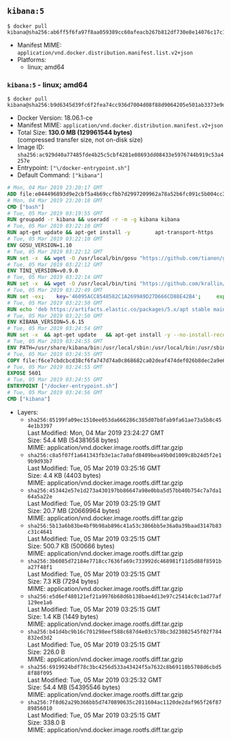 ## `kibana:5`

```console
$ docker pull kibana@sha256:ab6ff5f6fa97f8aa059389cc60afeacb267b812df730e8e14076c17c1f01018f
```

-	Manifest MIME: `application/vnd.docker.distribution.manifest.list.v2+json`
-	Platforms:
	-	linux; amd64

### `kibana:5` - linux; amd64

```console
$ docker pull kibana@sha256:b9d6345d39fc6f2fea74cc936d7004d08f88d9064205e501ab3373e9d0adceef
```

-	Docker Version: 18.06.1-ce
-	Manifest MIME: `application/vnd.docker.distribution.manifest.v2+json`
-	Total Size: **130.0 MB (129961544 bytes)**  
	(compressed transfer size, not on-disk size)
-	Image ID: `sha256:ac929d40a77485fde4b25c5cbf4281e08693dd08433e5976744b919c53a4257e`
-	Entrypoint: `["\/docker-entrypoint.sh"]`
-	Default Command: `["kibana"]`

```dockerfile
# Mon, 04 Mar 2019 23:20:17 GMT
ADD file:e044496893d9e2cbf5a4b69ccfbb7d2997209962a78a52b6fc091c5b004cc33f in / 
# Mon, 04 Mar 2019 23:20:18 GMT
CMD ["bash"]
# Tue, 05 Mar 2019 03:19:55 GMT
RUN groupadd -r kibana && useradd -r -m -g kibana kibana
# Tue, 05 Mar 2019 03:22:10 GMT
RUN apt-get update && apt-get install -y 		apt-transport-https 		ca-certificates 		wget 		libfontconfig 		libfreetype6 	--no-install-recommends && rm -rf /var/lib/apt/lists/*
# Tue, 05 Mar 2019 03:22:10 GMT
ENV GOSU_VERSION=1.10
# Tue, 05 Mar 2019 03:22:12 GMT
RUN set -x 	&& wget -O /usr/local/bin/gosu "https://github.com/tianon/gosu/releases/download/$GOSU_VERSION/gosu-$(dpkg --print-architecture)" 	&& wget -O /usr/local/bin/gosu.asc "https://github.com/tianon/gosu/releases/download/$GOSU_VERSION/gosu-$(dpkg --print-architecture).asc" 	&& export GNUPGHOME="$(mktemp -d)" 	&& gpg --batch --keyserver ha.pool.sks-keyservers.net --recv-keys B42F6819007F00F88E364FD4036A9C25BF357DD4 	&& gpg --batch --verify /usr/local/bin/gosu.asc /usr/local/bin/gosu 	&& rm -rf "$GNUPGHOME" /usr/local/bin/gosu.asc 	&& chmod +x /usr/local/bin/gosu 	&& gosu nobody true
# Tue, 05 Mar 2019 03:22:12 GMT
ENV TINI_VERSION=v0.9.0
# Tue, 05 Mar 2019 03:22:14 GMT
RUN set -x 	&& wget -O /usr/local/bin/tini "https://github.com/krallin/tini/releases/download/$TINI_VERSION/tini" 	&& wget -O /usr/local/bin/tini.asc "https://github.com/krallin/tini/releases/download/$TINI_VERSION/tini.asc" 	&& export GNUPGHOME="$(mktemp -d)" 	&& gpg --batch --keyserver ha.pool.sks-keyservers.net --recv-keys 6380DC428747F6C393FEACA59A84159D7001A4E5 	&& gpg --batch --verify /usr/local/bin/tini.asc /usr/local/bin/tini 	&& rm -rf "$GNUPGHOME" /usr/local/bin/tini.asc 	&& chmod +x /usr/local/bin/tini 	&& tini -h
# Tue, 05 Mar 2019 03:22:49 GMT
RUN set -ex; 	key='46095ACC8548582C1A2699A9D27D666CD88E42B4'; 	export GNUPGHOME="$(mktemp -d)"; 	gpg --batch --keyserver ha.pool.sks-keyservers.net --recv-keys "$key"; 	gpg --batch --export "$key" > /etc/apt/trusted.gpg.d/elastic.gpg; 	rm -rf "$GNUPGHOME"; 	apt-key list
# Tue, 05 Mar 2019 03:22:50 GMT
RUN echo 'deb https://artifacts.elastic.co/packages/5.x/apt stable main' > /etc/apt/sources.list.d/kibana.list
# Tue, 05 Mar 2019 03:22:50 GMT
ENV KIBANA_VERSION=5.6.15
# Tue, 05 Mar 2019 03:24:54 GMT
RUN set -x 	&& apt-get update 	&& apt-get install -y --no-install-recommends kibana=$KIBANA_VERSION 	&& rm -rf /var/lib/apt/lists/* 		&& sed -ri "s!^(\#\s*)?(server\.host:).*!\2 '0.0.0.0'!" /etc/kibana/kibana.yml 	&& grep -q "^server\.host: '0.0.0.0'\$" /etc/kibana/kibana.yml 		&& sed -ri "s!^(\#\s*)?(elasticsearch\.url:).*!\2 'http://elasticsearch:9200'!" /etc/kibana/kibana.yml 	&& grep -q "^elasticsearch\.url: 'http://elasticsearch:9200'\$" /etc/kibana/kibana.yml
# Tue, 05 Mar 2019 03:24:55 GMT
ENV PATH=/usr/share/kibana/bin:/usr/local/sbin:/usr/local/bin:/usr/sbin:/usr/bin:/sbin:/bin
# Tue, 05 Mar 2019 03:24:55 GMT
COPY file:f6ce7cbdcbcd38cf6fa747d74a0c868682ca02deaf474def026b8dec2a9e66e5 in / 
# Tue, 05 Mar 2019 03:24:55 GMT
EXPOSE 5601
# Tue, 05 Mar 2019 03:24:55 GMT
ENTRYPOINT ["/docker-entrypoint.sh"]
# Tue, 05 Mar 2019 03:24:56 GMT
CMD ["kibana"]
```

-	Layers:
	-	`sha256:85199fa09ec1510ee053da666286c385d07b8fab9fa61ae73a5b8c454e1b3397`  
		Last Modified: Mon, 04 Mar 2019 23:24:27 GMT  
		Size: 54.4 MB (54381658 bytes)  
		MIME: application/vnd.docker.image.rootfs.diff.tar.gzip
	-	`sha256:c8a5f07f1a641343fb3e1ac7a0afd8409bea49b0d1009c8b24d5f2e19b9d93b7`  
		Last Modified: Tue, 05 Mar 2019 03:25:16 GMT  
		Size: 4.4 KB (4403 bytes)  
		MIME: application/vnd.docker.image.rootfs.diff.tar.gzip
	-	`sha256:453442e57e1d273a430197bb86647a98e0bba5d57bb40b754c7a7da164a5a22e`  
		Last Modified: Tue, 05 Mar 2019 03:25:19 GMT  
		Size: 20.7 MB (20669964 bytes)  
		MIME: application/vnd.docker.image.rootfs.diff.tar.gzip
	-	`sha256:5b13a6b83be4bf9b98ab896c41a53c3866bb5e36a0a39baad3147b83c31c4641`  
		Last Modified: Tue, 05 Mar 2019 03:25:15 GMT  
		Size: 500.7 KB (500666 bytes)  
		MIME: application/vnd.docker.image.rootfs.diff.tar.gzip
	-	`sha256:3b6085d72184e7718cc7636fa69c733992dc468981f11d5d88f8591ba27f48f1`  
		Last Modified: Tue, 05 Mar 2019 03:25:15 GMT  
		Size: 7.3 KB (7294 bytes)  
		MIME: application/vnd.docker.image.rootfs.diff.tar.gzip
	-	`sha256:e5d6ef480121ef21a9976b68d6b138bae4d13e97c25414c0c1ad77af129ee1a6`  
		Last Modified: Tue, 05 Mar 2019 03:25:15 GMT  
		Size: 1.4 KB (1449 bytes)  
		MIME: application/vnd.docker.image.rootfs.diff.tar.gzip
	-	`sha256:b41d4bc9b16c701298eef588c687d4e03c578bc3d23082545f02f784832ed3d2`  
		Last Modified: Tue, 05 Mar 2019 03:25:15 GMT  
		Size: 226.0 B  
		MIME: application/vnd.docker.image.rootfs.diff.tar.gzip
	-	`sha256:6919924bdf78c3bc4256d533a43424f5a7632c8b69110b5708d6cbd58f88f095`  
		Last Modified: Tue, 05 Mar 2019 03:25:32 GMT  
		Size: 54.4 MB (54395546 bytes)  
		MIME: application/vnd.docker.image.rootfs.diff.tar.gzip
	-	`sha256:7f8d62a29b366bb5d7470890635c2011604ac1120de2daf965f26f8789856010`  
		Last Modified: Tue, 05 Mar 2019 03:25:15 GMT  
		Size: 338.0 B  
		MIME: application/vnd.docker.image.rootfs.diff.tar.gzip
